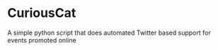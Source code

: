 # CuriousCat
A simple python script that does automated Twitter based support for events promoted online
